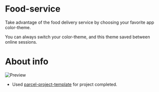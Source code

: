 # Food-service

Take advantage of the food delivery service by choosing your favorite app color-theme.

You can always switch your color-theme, and this theme saved between online sessions.

# About info

![Preview](https://raw.githubusercontent.com/goitacademy/javascript-homework/main/homework-10/preview.jpg)

- Used
  [parcel-project-template](https://github.com/goitacademy/parcel-project-template)
  for project completed.

